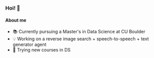 ### Hoi! 👻

#### About me

- 📚 Currently pursuing a Master's in Data Science at CU Boulder
- 💡 Working on a reverse image search + speech-to-speech + text generator agent
- 🗿 Trying new courses in DS
